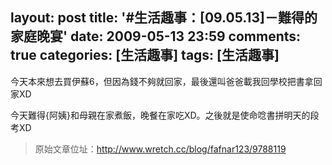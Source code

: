 layout: post
title: '#生活趣事：[09.05.13]－難得的家庭晚宴'
date: 2009-05-13 23:59
comments: true
categories: [生活趣事]
tags: [生活趣事]
---
今天本來想去買伊蘇6，但因為錢不夠就回家，最後還叫爸爸載我回學校把書拿回家XD

今天難得{阿姨}和母親在家煮飯，晚餐在家吃XD。之後就是使命唸書拼明天的段考XD

> 原始文章位址：http://www.wretch.cc/blog/fafnar123/9788119